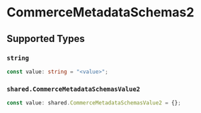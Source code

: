 # CommerceMetadataSchemas2


## Supported Types

### `string`

```typescript
const value: string = "<value>";
```

### `shared.CommerceMetadataSchemasValue2`

```typescript
const value: shared.CommerceMetadataSchemasValue2 = {};
```

